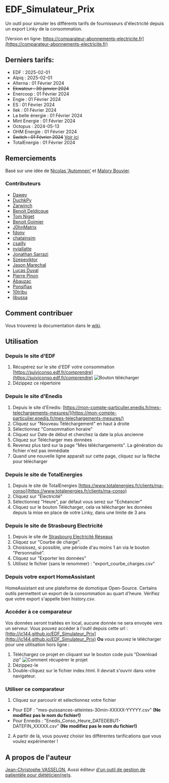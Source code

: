 # EDF_Simulateur_Prix
Un outil pour simuler les différents tarifs de fournisseurs d'électricité depuis un export Linky de la consommation.

[Version en ligne: https://comparateur-abonnements-electricite.fr](https://comparateur-abonnements-electricite.fr)

## Derniers tarifs: 
* EDF : 2025-02-01
* Alpiq : 2025-02-01
* Alterna : 01 Février 2024
* ~~Ekwateur : 30 janvier 2024~~
* Enercoop : 01 Février 2024
* Engie : 01 Février 2024
* ES : 01 Février 2024
* Ilek : 01 Février 2024
* La belle énergie : 01 Février 2024
* Mint Energie : 01 Février 2024
* Octopus : 2024-05-13
* OHM Energie : 01 Février 2024
* ~~Switch : 01 Février 2024~~ [Voir ici](https://www.jechange.fr/energie/chez-switch/)
* TotalEnergie : 01 Février 2024

## Remerciements
Basé sur une idée de [Nicolas 'Automnen'](https://twitter.com/autommen/) et [Malory Bouvier](https://twitter.com/MaloryBouvier/).

### Contributeurs
* [Dawey](https://github.com/Daweyy)
* [DuchkPy](https://github.com/DuchkPy)
* [Zarwinch](https://github.com/zarwinch)
* [Benoit Deldicque](https://github.com/bddq)
* [Tom Niget](https://github.com/zdimension)
* [Benoit Goimier](https://github.com/BenoitGoimier)
* [J0hnMatrix](https://github.com/J0hnMatrix)
* [fdonv](https://github.com/fdonv)
* [chatainsim](https://github.com/chatainsim)
* [csailly](https://github.com/csailly)
* [nviallatte](https://github.com/nviallatte)
* [Jonathan Sarrazi](https://github.com/jo-sarrazin)
* [Szepeviktor](https://github.com/szepeviktor)
* [Jason Marechal](https://github.com/JasonMarechal)
* [Lucas Duval](https://github.com/LucasDuval)
* [Pierre Pinon](https://github.com/pierrepinon)
* [Abauzac](https://github.com/abauzac)
* [Ponsifiax](https://github.com/ponsifiax)
* [10tribu](https://github.com/10tribu)
* [libussa](libussa)

## Comment contribuer
Vous trouverez la documentation dans le [wiki](https://github.com/JC144/EDF_Simulateur_Prix/wiki).

## Utilisation

### Depuis le site d'EDF
1. Récupérez sur le site d'EDF votre consommation [https://suiviconso.edf.fr/comprendre](https://suiviconso.edf.fr/comprendre)
![Bouton télécharger](https://user-images.githubusercontent.com/1168432/216930725-d3af991d-7761-40bc-892f-285d11390fd8.png)
2. Dézippez ce répertoire

### Depuis le site d'Enedis
1. Depuis le site d'Enedis: [https://mon-compte-particulier.enedis.fr/mes-telechargements-mesures/](https://mon-compte-particulier.enedis.fr/mes-telechargements-mesures/)
2. Cliquez sur "Nouveau Téléchargement" en haut à droite
3. Sélectionnez "Consommation horaire"
4. Cliquez sur Date de début et cherchez la date la plus ancienne
5. Cliquez sur Télécharger mes données
6. Revenez plus tard sur la page "Mes téléchargements". La génération du fichier n'est pas immédiate
7. Quand une nouvelle ligne apparaît sur cette page, cliquez sur la flèche pour télécharger

### Depuis le site de TotalEnergies
1. Depuis le site de TotalEnergies [https://www.totalenergies.fr/clients/ma-conso](https://www.totalenergies.fr/clients/ma-conso)
2. Cliquez sur "Électricité"
3. Sélectionnez "Heure", par défaut vous serez sur "Echéancier"
4. Cliquez sur le bouton Télécharger, cela va télécharger les données depuis la mise en place de votre Linky, dans une limite de 3 ans

### Depuis le site de Strasbourg Electricité
1. Depuis le site de [Strasbourg Electricité Réseaux](https://maconsolinky.strasbourg-electricite-reseaux.fr)
2. Cliquez sur "Courbe de charge".
3. Choisissez, si possible, une période d'au moins 1 an via le bouton "Personnalisé".
4. Cliquez sur "Exporter les données"
5. Utilisez le fichier (sans le renommer) : "export_courbe_charges.csv"

### Depuis votre export HomeAssistant
HomeAssistant est une plateforme de domotique Open-Source.
Certains outils permettent un export de la consommation au quart d'heure.
Vérifiez que votre export s'appelle bien history.csv.

### Accéder à ce comparateur
Vos données seront traitées en local, aucune donnée ne sera envoyée vers un serveur.
Vous pouvez accéder à l'outil depuis cette url : [http://jc144.github.io/EDF_Simulateur_Prix](http://jc144.github.io/EDF_Simulateur_Prix)
**Ou** vous pouvez le télécharger pour une utilisation hors ligne :
1. Téléchargez ce projet en cliquant sur le bouton code puis "Download zip"
![Comment récupérer le projet](https://user-images.githubusercontent.com/1168432/216541398-0d862d3f-30d6-4b08-9e79-7e3d5a1cdfef.png)
2. Dézippez-le
3. Double-cliquez sur le fichier index.html. Il devrait s'ouvrir dans votre navigateur.

### Utiliser ce comparateur
1. Cliquez sur parcourir et sélectionnez votre fichier
  * Pour EDF : "mes-puissances-atteintes-30min-XXXXX-YYYYY.csv" **(Ne modifiez pas le nom du fichier!)**
  * Pour Ennedis : "Enedis_Conso_Heure_DATEDEBUT-DATEFIN_XXXXX.csv" **(Ne modifiez pas le nom du fichier!)**
2. A partir de là, vous pouvez choisir les différentes tarifications que vous voulez expérimenter !

## A propos de l'auteur
[Jean-Christophe VASSELON](https://www.linkedin.com/in/jvasselon/), 
Aussi éditeur [d'un outil de gestion de patientèle pour diététicien(ne)s](https://www.patientailes.com).
